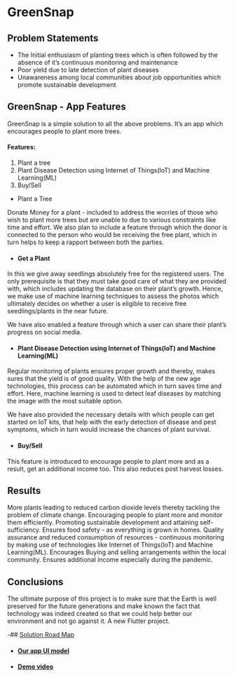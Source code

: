 # GreenSnap

## Problem Statements
- The Initial enthusiasm of planting trees which is often followed by the absence of it’s continuous monitoring and maintenance 
- Poor yield due to late detection of plant diseases
- Unawareness among local communities about job opportunities which promote sustainable development

## GreenSnap - App Features
GreenSnap is a simple solution to all the above problems. It’s an app which encourages people to plant more trees.

#### Features:
1) Plant a tree 
2) Plant Disease Detection using Internet of Things(IoT) and Machine Learning(ML)
3) Buy/Sell 

- Plant a Tree

Donate Money for a plant - included to address the worries of those who wish to plant more trees but are unable to due to various constraints like time and effort. We also plan to include a feature through which the donor is connected to the person who would be receiving the free plant, which in turn helps to keep a rapport between both the parties.

- #### Get a Plant
In this we give away seedlings absolutely free for the registered users. The only prerequisite is that they must take good care of what they are provided with, which includes updating the database on their plant’s growth. Hence, we make use of machine learning techniques to assess the photos which ultimately decides on whether a user is eligible to receive free seedlings/plants in the near future.  

We have also enabled a feature through which a user can share their plant’s progress on social media.


 - #### Plant Disease Detection using Internet of Things(IoT) and Machine Learning(ML)
Regular monitoring of plants ensures proper growth and thereby, makes sures that the yield is of good quality. With the help of the new age technologies, this process can be automated which in turn saves time and effort. 
Here, machine learning is used to detect leaf diseases by matching the image with the most suitable option.

We have also provided the necessary details with which people can get started on IoT kits, that help with the early detection of disease and pest symptoms, which in turn would increase the chances of plant survival.

- #### Buy/Sell
This feature is introduced to encourage people to plant more and as a result, get an additional income too. This also reduces post harvest losses. 

## Results
More plants leading to reduced carbon dioxide levels thereby tackling the problem of climate change.
Encouraging people to plant more and monitor them efficiently.
Promoting sustainable development and attaining self-sufficiency.
Ensures food safety - as everything is grown in homes.
Quality assurance and reduced consumption of resources - continuous monitoring by making use of technologies like Internet of Things(IoT) and Machine Learning(ML).
Encourages Buying and selling arrangements within the local community.
Ensures additional income especially during the pandemic.

## Conclusions

The ultimate purpose of this project is to make sure that the Earth is well preserved for the future generations and make known the fact that technology was indeed created so that we could help better our environment and not go against it.
A new Flutter project.

-## [Solution Road Map](https://user-images.githubusercontent.com/78870466/122602380-597a7e00-d090-11eb-88bf-3b455c8dfceb.png)

- #### [Our app UI model](https://www.figma.com/proto/381nvyLBOfs9h414cxpLwG/GreenSnap_Hackathon?page-id=0%3A1&node-id=395%3A40&viewport=-2030%2C105%2C0.6753939390182495&scaling=scale-down)

- #### [Demo video](https://youtu.be/-coIcUsSMg8)
